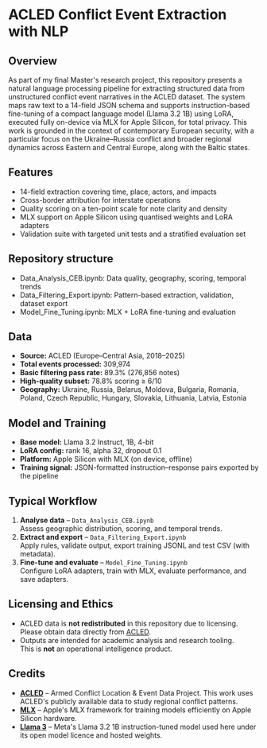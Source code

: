 # ACLED Conflict Event Extraction with NLP

## Overview

As part of my final Master's research project, this repository presents a natural language processing pipeline for extracting structured data from unstructured conflict event narratives in the ACLED dataset. The system maps raw text to a 14-field JSON schema and supports instruction-based fine-tuning of a compact language model (Llama 3.2 1B) using LoRA, executed fully on-device via MLX for Apple Silicon, for total privacy. This work is grounded in the context of contemporary European security, with a particular focus on the Ukraine–Russia conflict and broader regional dynamics across Eastern and Central Europe, along with the Baltic states.

## Features

- 14-field extraction covering time, place, actors, and impacts  
- Cross-border attribution for interstate operations  
- Quality scoring on a ten-point scale for note clarity and density  
- MLX support on Apple Silicon using quantised weights and LoRA adapters  
- Validation suite with targeted unit tests and a stratified evaluation set 

## Repository structure

- Data_Analysis_CEB.ipynb: Data quality, geography, scoring, temporal trends
- Data_Filtering_Export.ipynb: Pattern-based extraction, validation, dataset export
- Model_Fine_Tuning.ipynb: MLX + LoRA fine-tuning and evaluation

## Data

- **Source:** ACLED (Europe–Central Asia, 2018–2025)  
- **Total events processed:** 309,974  
- **Basic filtering pass rate:** 89.3% (276,856 notes)  
- **High-quality subset:** 78.8% scoring ≥ 6/10
- **Geography:** Ukraine, Russia, Belarus, Moldova, Bulgaria, Romania, Poland, Czech Republic, Hungary, Slovakia, Lithuania, Latvia, Estonia  

## Model and Training

- **Base model:** Llama 3.2 Instruct, 1B, 4-bit  
- **LoRA config:** rank 16, alpha 32, dropout 0.1  
- **Platform:** Apple Silicon with MLX (on device, offline)  
- **Training signal:** JSON-formatted instruction–response pairs exported by the pipeline  

## Typical Workflow

1. **Analyse data** – `Data_Analysis_CEB.ipynb`  
   Assess geographic distribution, scoring, and temporal trends.  
2. **Extract and export** – `Data_Filtering_Export.ipynb`  
   Apply rules, validate output, export training JSONL and test CSV (with metadata).  
3. **Fine-tune and evaluate** – `Model_Fine_Tuning.ipynb`  
   Configure LoRA adapters, train with MLX, evaluate performance, and save adapters.

## Licensing and Ethics

- ACLED data is **not redistributed** in this repository due to licensing.  
  Please obtain data directly from [ACLED](https://acleddata.com).  
- Outputs are intended for academic analysis and research tooling.  
  This is **not** an operational intelligence product.

## Credits

- **[ACLED](https://acleddata.com/)** – Armed Conflict Location & Event Data Project. This work uses ACLED's publicly available data to study regional conflict patterns.  
- **[MLX](https://github.com/ml-explore/mlx)** – Apple's MLX framework for training models efficiently on Apple Silicon hardware.  
- **[Llama 3](https://huggingface.co/mlx-community/Llama-3.2-1B-Instruct-4bit)** – Meta's Llama 3.2 1B instruction-tuned model used here under its open model licence and hosted weights.